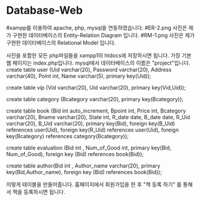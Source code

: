 # Database-Web
#xampp를 이용하여 apache, php, mysql을 연동하였습니다.
#ER-2.png 사진은 제가 구현한 데이터베이스의 Entity-Relation Diagram 입니다.
#RM-1.png 사진은 제가 구현한 데이터베이스의 Relational Model 입니다.

사진을 포함한 모든 php파일들을 xampp1의 htdocs에 저장하시면 됩니다. 가장 기본 웹 페이지는 index.php입니다.
mysql에서 데이터베이스의 이름은 "project"입니다.
create table user (Uid varchar(20), Password varchar(20), Address varchar(40), Point int, Name varchar(5), primary key(Uid));


create table vip (Vid varchar(20), Uid varchar(20), primary key(Vid,Uid));


create table category (Bcategory varchar(20), primary key(Bcategory));


create table book (Bid int auto_increment, Bpoint int, Price int, Bcategory varchar(20), Bname varchar(20), State int, R_date date, B_date date, R_Uid varchar(20), B_Uid varchar(20), 
		primary key(Bid), foreign key(B_Uid) references user(Uid),
		foreign key(R_Uid) references user(Uid),
		foreign key(Bcategory) references category(Bcategory));
		
		
create table evaluation (Bid int , Num_of_Good int, 
		primary key(Bid, Num_of_Good),
		foreign key (Bid) references book(Bid));
		
		
create table author(Bid int , Author_name varchar(20),
		primary key(Bid,Author_name),
		foreign key (Bid) references book(Bid));

이렇게 테이블을 만들어줍니다.
홈페이지에서 회원가입을 한 후 "책 등록 하기" 를 통해서 책을 등록하시면 됩니다. 

